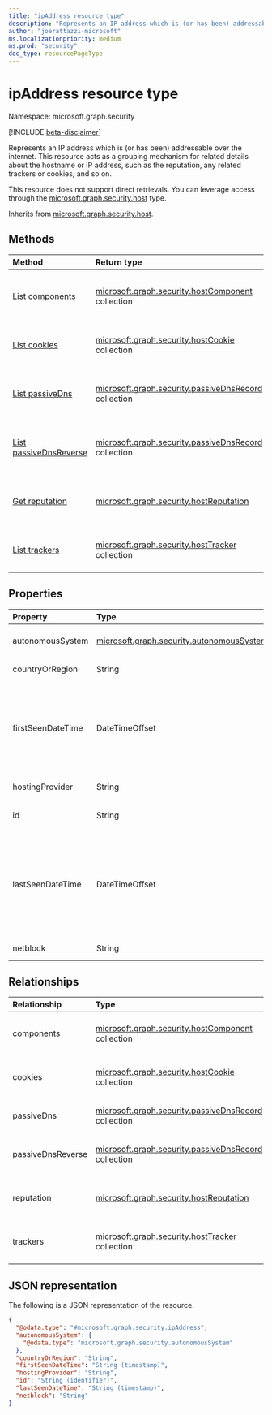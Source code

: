 ```yaml
---
title: "ipAddress resource type"
description: "Represents an IP address which is (or has been) addressable over the internet."
author: "joerattazzi-microsoft"
ms.localizationpriority: medium
ms.prod: "security"
doc_type: resourcePageType
---
```


# ipAddress resource type

Namespace: microsoft.graph.security

[!INCLUDE [beta-disclaimer](../../includes/beta-disclaimer.md)]

Represents an IP address which is (or has been) addressable over the internet. This resource acts as a grouping mechanism for related details about the hostname or IP address, such as the reputation, any related trackers or cookies, and so on.

This resource does not support direct retrievals. You can leverage access through the [microsoft.graph.security.host](../resources/security-host.md) type.

Inherits from [microsoft.graph.security.host](../resources/security-host.md).

## Methods

|Method|Return type|Description|
|:---|:---|:---|
|[List components](../api/security-host-list-components.md)|[microsoft.graph.security.hostComponent](../resources/security-hostcomponent.md) collection|Get the **hostComponent** resources from the **components** navigation property.|
|[List cookies](../api/security-host-list-cookies.md)|[microsoft.graph.security.hostCookie](../resources/security-hostcookie.md) collection|Get the **hostCookie** resources from the **cookies** navigation property.|
|[List passiveDns](../api/security-host-list-passivedns.md)|[microsoft.graph.security.passiveDnsRecord](../resources/security-passivednsrecord.md) collection|Get the **passiveDnsRecord** resources from the **passiveDns** navigation property.|
|[List passiveDnsReverse](../api/security-host-list-passivednsreverse.md)|[microsoft.graph.security.passiveDnsRecord](../resources/security-passivednsrecord.md) collection|Get the **passiveDnsRecord** resources from the **passiveDnsReverse** navigation property.|
|[Get reputation](../api/security-host-get-reputation.md)|[microsoft.graph.security.hostReputation](../resources/security-hostreputation.md) |Get the **hostReputation** resources from the **reputation** navigation property.|
|[List trackers](../api/security-host-list-trackers.md)|[microsoft.graph.security.hostTracker](../resources/security-hosttracker.md) collection|Get the **hostTracker** resources from the **trackers** navigation property.|

## Properties

|Property|Type|Description|
|:---|:---|:---|
|autonomousSystem|[microsoft.graph.security.autonomousSystem](../resources/security-autonomoussystem.md)|The details about the autonomous system to which this IP address belongs.|
|countryOrRegion|String|The country or region for this IP address.|
|firstSeenDateTime|DateTimeOffset|The first date and time when this [host](../resources/security-host.md) was observed. The Timestamp type represents date and time information using ISO 8601 format and is always in UTC time. For example, midnight UTC on Jan 1, 2014 is `2014-01-01T00:00:00Z`. Inherited from [microsoft.graph.security.host](../resources/security-host.md).|
|hostingProvider|String|The hosting company listed for this [host](../resources/security-host.md).|
|id|String| The IP Address for this [host](../resources/security-host.md). Read-only. Inherited from [microsoft.graph.security.artifact](../resources/security-artifact.md).|
|lastSeenDateTime|DateTimeOffset|The most recent date and time when this [host](../resources/security-host.md) was observed. The Timestamp type represents date and time information using ISO 8601 format and is always in UTC time. For example, midnight UTC on Jan 1, 2014 is `2014-01-01T00:00:00Z`. Inherited from [microsoft.graph.security.host](../resources/security-host.md).|
|netblock|String|The block of IP addresses this IP address belongs to.|

## Relationships

|Relationship|Type|Description|
|:---|:---|:---|
|components|[microsoft.graph.security.hostComponent](../resources/security-hostcomponent.md) collection|The **hostComponents** that are associated with this host. Inherited from [microsoft.graph.security.host](../resources/security-host.md).|
|cookies|[microsoft.graph.security.hostCookie](../resources/security-hostcookie.md) collection|The **hostCookies** that are associated with this host. Inherited from [microsoft.graph.security.host](../resources/security-host.md).|
|passiveDns|[microsoft.graph.security.passiveDnsRecord](../resources/security-passivednsrecord.md) collection|Passive DNS retrieval about this host. Inherited from [microsoft.graph.security.host](../resources/security-host.md).|
|passiveDnsReverse|[microsoft.graph.security.passiveDnsRecord](../resources/security-passivednsrecord.md) collection| Reverse passive DNS retrieval about this host. Inherited from [microsoft.graph.security.host](../resources/security-host.md).|
|reputation|[microsoft.graph.security.hostReputation](../resources/security-hostreputation.md)|Represents a calculated reputation of this host. Inherited from [microsoft.graph.security.host](../resources/security-host.md).|
|trackers|[microsoft.graph.security.hostTracker](../resources/security-hosttracker.md) collection|The **hostTrackers** that are associated with this host. Inherited from [microsoft.graph.security.host](../resources/security-host.md).|

## JSON representation

The following is a JSON representation of the resource.
<!-- {
  "blockType": "resource",
  "keyProperty": "id",
  "@odata.type": "microsoft.graph.security.ipAddress",
  "baseType": "microsoft.graph.security.host",
  "openType": false
}
-->
``` json
{
  "@odata.type": "#microsoft.graph.security.ipAddress",
  "autonomousSystem": {
    "@odata.type": "microsoft.graph.security.autonomousSystem"
  },
  "countryOrRegion": "String",
  "firstSeenDateTime": "String (timestamp)",
  "hostingProvider": "String",
  "id": "String (identifier)",
  "lastSeenDateTime": "String (timestamp)",
  "netblock": "String"
}
```
